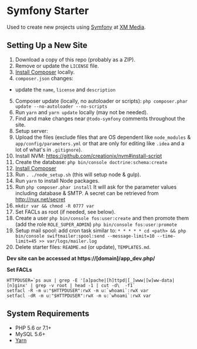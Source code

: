# Symfony Starter

Used to create new projects using [Symfony](http://symfony.com/) at [XM Media](https://www.xmmedia.com/).

## Setting Up a New Site

1. Download a copy of this repo (probably as a ZIP).
2. Remove or update the `LICENSE` file.
2. [Install Composer](https://getcomposer.org/download/) locally.
3. `composer.json` changes:
  - update the `name`, `license` and `description`
5. Composer update (locally, no autoloader or scripts): `php composer.phar update --no-autoloader --no-scripts`
6. Run `yarn` and `yarn update` locally (may not be needed).
7. Find and make changes near `@todo-symfony` comments throughout the site.
8. Setup server:
  1. Upload the files (exclude files that are OS dependent like `node_modules` & `app/config/parameters.yml` or that are only for editing like `.idea` and a lot of what's in `.gitignore`).
  2. Install NVM: https://github.com/creationix/nvm#install-script
  3. Create the database: `php bin/console doctrine:schema:create`
  4. [Install Composer](https://getcomposer.org/download/)
  5. Run `. ./node_setup.sh` (this will setup node & gulp).
  6. Run `yarn` to install Node packages.
  7. Run `php composer.phar install` It will ask for the parameter values including database & SMTP. A secret can be retrieved from http://nux.net/secret
  8. `mkdir var && chmod -R 0777 var`
  9. Set FACLs as root (if needed, see below).
  10. Create a user `php bin/console fos:user:create` and then promote them (add the role `ROLE_SUPER_ADMIN`) `php bin/console fos:user:promote`
  11. Setup mail spool: add cron task similar to: `* * * * * cd <path> && php bin/console swiftmailer:spool:send --message-limit=10 --time-limit=45 >> var/logs/mailer.log`
9. Delete starter files: `README.md` (or update), `TEMPLATES.md`.

**Dev site can be accessed at https://[domain]/app_dev.php/**

**Set FACLs**
```
HTTPDUSER=`ps aux | grep -E '[a]pache|[h]ttpd|[_]www|[w]ww-data|[n]ginx' | grep -v root | head -1 | cut -d\  -f1`
setfacl -R -m u:"$HTTPDUSER":rwX -m u:`whoami`:rwX var
setfacl -dR -m u:"$HTTPDUSER":rwX -m u:`whoami`:rwX var
```

## System Requirements

  - PHP 5.6 or 7.1+
  - MySQL 5.6+
  - [Yarn](https://yarnpkg.com/en/docs/install)